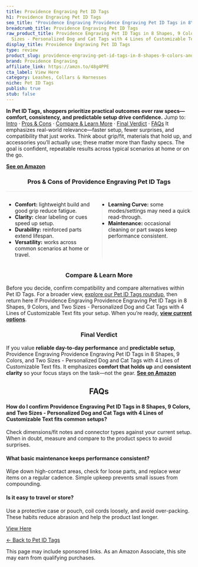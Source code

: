 ```yaml
---
title: Providence Engraving Pet ID Tags
h1: Providence Engraving Pet ID Tags
seo_title: "Providence Engraving Providence Engraving Pet ID Tags in 8\u2026"
breadcrumb_title: Providence Engraving Pet ID Tags
raw_product_title: Providence Engraving Pet ID Tags in 8 Shapes, 9 Colors, and Two
  Sizes - Personalized Dog and Cat Tags with 4 Lines of Customizable Text
display_title: Providence Engraving Pet ID Tags
type: review
product_slug: providence-engraving-pet-id-tags-in-8-shapes-9-colors-and-two-sizes-per-d2d40ba8
brand: Providence Engraving
affiliate_link: https://amzn.to/48g4PPE
cta_label: View Here
category: Leashes, Collars & Harnesses
niche: Pet ID Tags
publish: true
stub: false
---
```


<div id="intro" class="full-width"><p><strong>In Pet ID Tags, shoppers prioritize practical outcomes over raw specs&mdash;comfort, consistency, and predictable setup drive confidence.</strong> Jump to: <a href="#intro">Intro</a> · <a href="#pros-cons">Pros &amp; Cons</a> · <a href="#compare-more">Compare &amp; Learn More</a> · <a href="#verdict">Final Verdict</a> · <a href="#faqs">FAQs</a> It emphasizes real-world relevance&mdash;faster setup, fewer surprises, and compatibility that just works. Think about grip/fit, materials that hold up, and accessories you’ll actually use; these matter more than flashy specs. The goal is confident, repeatable results across typical scenarios at home or on the go.</p><p><a href="https://amzn.to/48g4PPE" rel="nofollow sponsored noopener" target="_blank"><strong>See on Amazon</strong></a></p></div>
<h3 id="pros-cons" style="text-align:center;">Pros &amp; Cons of Providence Engraving Pet ID Tags</h3>
<div class="pc-grid" style="display:grid;grid-template-columns:1fr 1fr;gap:16px;border-top:1px solid #e5e7eb;padding-top:12px;">
  <ul>
    <li><strong>Comfort:</strong> lightweight build and good grip reduce fatigue.</li>
    <li><strong>Clarity:</strong> clear labeling or cues speed up setup.</li>
    <li><strong>Durability:</strong> reinforced parts extend lifespan.</li>
    <li><strong>Versatility:</strong> works across common scenarios at home or travel.</li>
  </ul>
  <ul style="border-left:1px solid #e5e7eb;padding-left:16px;">
    <li><strong>Learning Curve:</strong> some modes/settings may need a quick read-through.</li>
    <li><strong>Maintenance:</strong> occasional cleaning or part swaps keep performance consistent.</li>
  </ul>
</div>


<h3 id="compare-more" style="text-align:center;">Compare &amp; Learn More</h3>
<p>Before you decide, confirm compatibility and compare alternatives within Pet ID Tags. For a broader view, <a href="#">explore our Pet ID Tags roundup</a>, then return here if Providence Engraving Providence Engraving Pet ID Tags in 8 Shapes, 9 Colors, and Two Sizes - Personalized Dog and Cat Tags with 4 Lines of Customizable Text fits your setup. When you’re ready, <a href="https://amzn.to/48g4PPE" rel="nofollow sponsored noopener" target="_blank"><strong>view current options</strong></a>.</p>

<h3 id="verdict" style="text-align:center;">Final Verdict</h3>
<p>If you value <strong>reliable day-to-day performance</strong> and <strong>predictable setup</strong>, Providence Engraving Providence Engraving Pet ID Tags in 8 Shapes, 9 Colors, and Two Sizes - Personalized Dog and Cat Tags with 4 Lines of Customizable Text fits. It emphasizes <strong>comfort that holds up</strong> and <strong>consistent clarity</strong> so your focus stays on the task&mdash;not the gear. <a href="https://amzn.to/48g4PPE" rel="nofollow sponsored noopener" target="_blank"><strong>See on Amazon</strong></a></p>

<h2 id="faqs" style="text-align:center;">FAQs</h2>
<h4><strong>How do I confirm Providence Engraving Pet ID Tags in 8 Shapes, 9 Colors, and Two Sizes - Personalized Dog and Cat Tags with 4 Lines of Customizable Text fits common setups?</strong></h4>
<p>Check dimensions/fit notes and connector types against your current setup. When in doubt, measure and compare to the product specs to avoid surprises.</p>
<h4><strong>What basic maintenance keeps performance consistent?</strong></h4>
<p>Wipe down high-contact areas, check for loose parts, and replace wear items on a regular cadence. Simple upkeep prevents small issues from compounding.</p>
<h4><strong>Is it easy to travel or store?</strong></h4>
<p>Use a protective case or pouch, coil cords loosely, and avoid over-packing. These habits reduce abrasion and help the product last longer.</p>

<p><a class="btn" href="https://amzn.to/48g4PPE" target="_blank" rel="nofollow sponsored noopener">View Here</a></p>
<p><a href="/roundups/leashes-collars-harnesses/pet-id-tags/">← Back to Pet ID Tags</a></p>
<aside class="disclosure">This page may include sponsored links. As an Amazon Associate, this site may earn from qualifying purchases.</aside>

